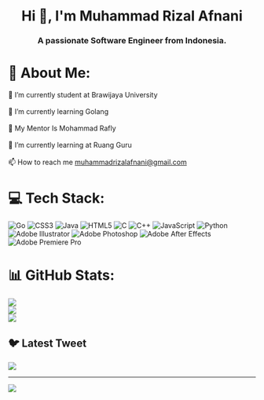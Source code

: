 <h1 align="center">Hi 👋, I'm Muhammad Rizal Afnani</h1>
<h3 align="center">A passionate Software Engineer from Indonesia.</h3>


# 💫 About Me:
🔭 I’m currently student at Brawijaya University<br><br>
🌱 I’m currently learning Golang<br><br>
👯 My Mentor Is Mohammad Rafly<br><br>
🤝 I’m currently learning at Ruang Guru<br><br>
📫 How to reach me muhammadrizalafnani@gmail.com<br>


# 💻 Tech Stack:
![Go](https://img.shields.io/badge/go-%2300ADD8.svg?style=for-the-badge&logo=go&logoColor=white) ![CSS3](https://img.shields.io/badge/css3-%231572B6.svg?style=for-the-badge&logo=css3&logoColor=white) ![Java](https://img.shields.io/badge/java-%23ED8B00.svg?style=for-the-badge&logo=java&logoColor=white) ![HTML5](https://img.shields.io/badge/html5-%23E34F26.svg?style=for-the-badge&logo=html5&logoColor=white) ![C](https://img.shields.io/badge/c-%2300599C.svg?style=for-the-badge&logo=c&logoColor=white) ![C++](https://img.shields.io/badge/c++-%2300599C.svg?style=for-the-badge&logo=c%2B%2B&logoColor=white) ![JavaScript](https://img.shields.io/badge/javascript-%23323330.svg?style=for-the-badge&logo=javascript&logoColor=%23F7DF1E) ![Python](https://img.shields.io/badge/python-3670A0?style=for-the-badge&logo=python&logoColor=ffdd54) ![Adobe Illustrator](https://img.shields.io/badge/adobeillustrator-%23FF9A00.svg?style=for-the-badge&logo=adobeillustrator&logoColor=white) ![Adobe Photoshop](https://img.shields.io/badge/adobephotoshop-%2331A8FF.svg?style=for-the-badge&logo=adobephotoshop&logoColor=white) ![Adobe After Effects](https://img.shields.io/badge/Adobe%20After%20Effects-9999FF.svg?style=for-the-badge&logo=Adobe%20After%20Effects&logoColor=white) ![Adobe Premiere Pro](https://img.shields.io/badge/Adobe%20Premiere%20Pro-9999FF.svg?style=for-the-badge&logo=Adobe%20Premiere%20Pro&logoColor=white)
# 📊 GitHub Stats:
![](https://github-readme-stats.vercel.app/api?username=muhrizalafnani23&theme=gruvbox&hide_border=false&include_all_commits=true&count_private=true)<br/>
![](https://github-readme-streak-stats.herokuapp.com/?user=muhrizalafnani23&theme=gruvbox&hide_border=false)<br/>
![](https://github-readme-stats.vercel.app/api/top-langs/?username=muhrizalafnani23&theme=gruvbox&hide_border=false&include_all_commits=true&count_private=true&layout=compact)

## 🐦 Latest Tweet
[![](https://gtce.itsvg.in/api?username=Mrrr_aaa)](https://github.com/VishwaGauravIn/github-twitter-card-embed)

---
[![](https://visitcount.itsvg.in/api?id=muhrizalafnani23&icon=0&color=0)](https://visitcount.itsvg.in)

<!-- Proudly created with GPRM ( https://gprm.itsvg.in ) -->
